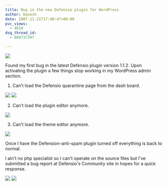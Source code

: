 ```yaml
---
title: Bug in the new Defensio plugin for WordPress
author: Danesh
date: 2007-11-21T17:40:47+00:00
pvc_views:
  - 4619
dsq_thread_id:
  - 889737397

---
```

![][1]

Found my first bug in the latest Defensio plugin version 1.1.2. Upon activating the plugin a few things stop working in my WordPress admin section.

1. Can't load the Defensio quarantine page from the dash board.

[![][2]][3] [![][4]][5]

2. Can't load the plugin editor anymore.

[![][6]][7]

3. Can't load the theme editor anymore.

[![][8]][9]

Once I have the Defension-anti-spam plugin turned off everything is back to normal.

I ain't no php specialist so I can't operate on the source files but I've submitted a bug report at Defensio's Community site in hopes for a quick response.

[![][10]][11] [![][12]][13]

 [1]: http://img156.imageshack.us/img156/9283/derfensiobanneryv1.jpg
 [2]: http://img232.imageshack.us/img232/131/defensio5xm0.th.jpg
 [3]: http://img232.imageshack.us/img232/131/defensio5xm0.jpg
 [4]: http://img107.imageshack.us/img107/7007/defensio6pb2.th.jpg
 [5]: http://img107.imageshack.us/img107/7007/defensio6pb2.jpg
 [6]: http://img220.imageshack.us/img220/2669/defensio2fd1.th.jpg
 [7]: http://img220.imageshack.us/img220/2669/defensio2fd1.jpg
 [8]: http://img231.imageshack.us/img231/2618/defensio4nj2.th.jpg
 [9]: http://img231.imageshack.us/img231/2618/defensio4nj2.jpg
 [10]: http://img111.imageshack.us/img111/2853/defensio7yc7.th.jpg
 [11]: http://img111.imageshack.us/img111/2853/defensio7yc7.jpg
 [12]: http://img156.imageshack.us/img156/9646/defensio8pk7.th.jpg
 [13]: http://img156.imageshack.us/img156/9646/defensio8pk7.jpg